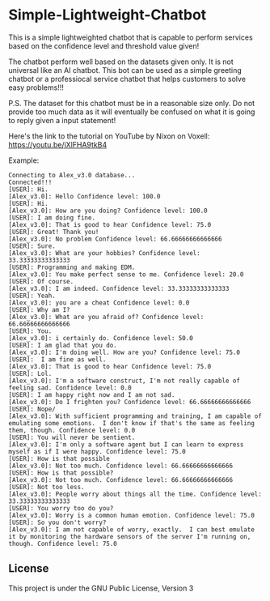 # Simple-Lightweight-Chatbot
This is a simple lightweighted chatbot that is capable to perform services based on the confidence level and threshold value given!

The chatbot perform well based on the datasets given only. It is not universal like an AI chatbot. This bot can be used as a simple greeting chatbot or a professiocal service chatbot that helps customers to solve easy problems!!!

P.S. The dataset for this chatbot must be in a reasonable size only. Do not provide too much data as it will eventually be confused on what it is going to reply given a input statement!

Here's the link to the tutorial on YouTube by Nixon on Voxell:
https://youtu.be/jXlFHA9tkB4

Example:
```
Connecting to Alex_v3.0 database...
Connected!!!
[USER]: Hi.
[Alex_v3.0]: Hello Confidence level: 100.0
[USER]: Hi.
[Alex_v3.0]: How are you doing? Confidence level: 100.0
[USER]: I am doing fine.
[Alex_v3.0]: That is good to hear Confidence level: 75.0
[USER]: Great! Thank you!
[Alex_v3.0]: No problem Confidence level: 66.66666666666666
[USER]: Sure.
[Alex_v3.0]: What are your hobbies? Confidence level: 33.33333333333333
[USER]: Programming and making EDM.
[Alex_v3.0]: You make perfect sense to me. Confidence level: 20.0
[USER]: Of course.
[Alex_v3.0]: I am indeed. Confidence level: 33.33333333333333
[USER]: Yeah.
[Alex_v3.0]: you are a cheat Confidence level: 0.0
[USER]: Why am I?
[Alex_v3.0]: What are you afraid of? Confidence level: 66.66666666666666
[USER]: You.
[Alex_v3.0]: i certainly do. Confidence level: 50.0
[USER]: I am glad that you do.
[Alex_v3.0]: I'm doing well. How are you? Confidence level: 75.0
[USER]:  I am fine as well.
[Alex_v3.0]: That is good to hear Confidence level: 75.0
[USER]: Lol.
[Alex_v3.0]: I'm a software construct, I'm not really capable of feeling sad. Confidence level: 0.0
[USER]: I am happy right now and I am not sad.
[Alex_v3.0]: Do I frighten you? Confidence level: 66.66666666666666
[USER]: Nope/
[Alex_v3.0]: With sufficient programming and training, I am capable of emulating some emotions.  I don't know if that's the same as feeling them, though. Confidence level: 0.0
[USER]: You will never be sentient.
[Alex_v3.0]: I'm only a software agent but I can learn to express myself as if I were happy. Confidence level: 75.0
[USER]: How is that possible
[Alex_v3.0]: Not too much. Confidence level: 66.66666666666666
[USER]: How is that possible?
[Alex_v3.0]: Not too much. Confidence level: 66.66666666666666
[USER]: Not too less.
[Alex_v3.0]: People worry about things all the time. Confidence level: 33.33333333333333
[USER]: You worry too do you?
[Alex_v3.0]: Worry is a common human emotion. Confidence level: 75.0
[USER]: So you don't worry?
[Alex_v3.0]: I am not capable of worry, exactly.  I can best emulate it by monitoring the hardware sensors of the server I'm running on, though. Confidence level: 75.0
```

License
---
This project is under the GNU Public License, Version 3
